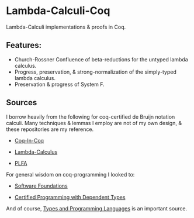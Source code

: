 # Lambda-Calculi-Coq

Lambda-Calculi implementations &amp; proofs in Coq.

## Features:

- Church-Rossner Confluence of beta-reductions for the untyped lambda calculus.
- Progress, preservation, & strong-normalization of the simply-typed lambda calculus.
- Preservation & progress of System F.

## Sources

I borrow heavily from the following for coq-certified de Bruijn notation calculi.
Many techniques & lemmas I employ are not of my own design,
& these repositories are my reference.

- [Coq-In-Coq](https://github.com/coq-contribs/coq-in-coq)

- [Lambda-Calculus](https://github.com/pi8027/lambda-calculus)

- [PLFA](https://github.com/plfa/plfa.github.io) 

For general wisdom on coq-programming I looked to:

- [Software Foundations](https://softwarefoundations.cis.upenn.edu/)

- [Certified Programming with Dependent Types](http://adam.chlipala.net/cpdt/)

And of course, [Types and Programming Languages](https://www.cis.upenn.edu/~bcpierce/tapl/) is an important source.

